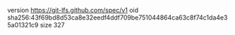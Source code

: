 version https://git-lfs.github.com/spec/v1
oid sha256:43f69bd8d53ca8e32eedf4ddf709be751044864ca63c8f74c1da4e35a01321c9
size 327
